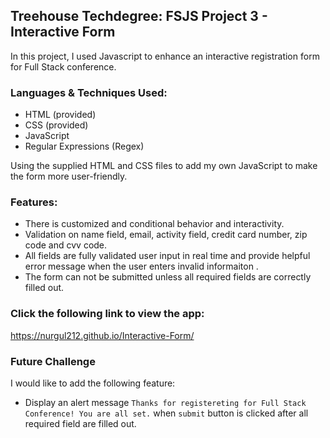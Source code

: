 
## Treehouse Techdegree: FSJS Project 3 - Interactive Form

In this project, I used Javascript to enhance an interactive registration form for Full Stack conference. 

### Languages & Techniques Used: 
- HTML (provided)
- CSS  (provided)
- JavaScript 
- Regular Expressions (Regex)

Using the supplied HTML and CSS files to add my own JavaScript to make the form more user-friendly. 

### Features:
- There is customized and conditional behavior and interactivity.
- Validation on name field, email, activity field, credit card number, zip code and cvv code.
- All fields are fully validated user input in real time and provide helpful error message when the user enters invalid informaiton .
- The form can not be submitted unless all required fields are correctly filled out. 

### Click the following link to view the app:
https://nurgul212.github.io/Interactive-Form/

### Future Challenge
I would like to add the following feature:
-  Display an alert message `Thanks for registereting for Full Stack Conference! You are all set.` when `submit` button is clicked after all required field are filled out.